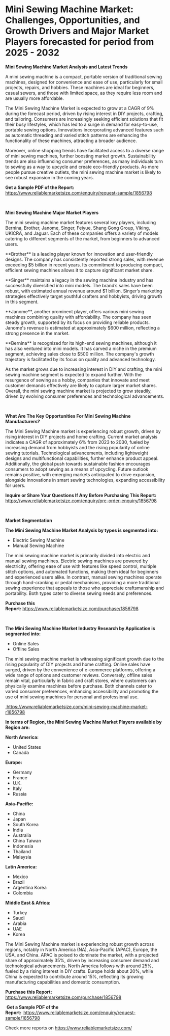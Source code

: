 <p><h1>Mini Sewing Machine Market: Challenges, Opportunities, and Growth Drivers and Major Market Players forecasted for period from 2025 - 2032</h1></p><p><strong>Mini Sewing Machine Market Analysis and Latest Trends</strong></p>
<p><p>A mini sewing machine is a compact, portable version of traditional sewing machines, designed for convenience and ease of use, particularly for small projects, repairs, and hobbies. These machines are ideal for beginners, casual sewers, and those with limited space, as they require less room and are usually more affordable.</p><p>The Mini Sewing Machine Market is expected to grow at a CAGR of 9% during the forecast period, driven by rising interest in DIY projects, crafting, and tailoring. Consumers are increasingly seeking efficient solutions that fit their busy lifestyles, which has led to a surge in demand for easy-to-use, portable sewing options. Innovations incorporating advanced features such as automatic threading and varied stitch patterns are enhancing the functionality of these machines, attracting a broader audience.</p><p>Moreover, online shopping trends have facilitated access to a diverse range of mini sewing machines, further boosting market growth. Sustainability trends are also influencing consumer preferences, as many individuals turn to sewing as a way to upcycle and create eco-friendly products. As more people pursue creative outlets, the mini sewing machine market is likely to see robust expansion in the coming years.</p></p>
<p><strong>Get a Sample PDF of the Report:&nbsp;</strong> <a href="https://www.reliablemarketsize.com/enquiry/request-sample/1856798?utm_campaign=2803&utm_medium=2&utm_source=Github&utm_content=ia&utm_term=10042025&utm_id=mini-sewing-machine">https://www.reliablemarketsize.com/enquiry/request-sample/1856798</a></p>
<p>&nbsp;</p>
<p><strong>Mini Sewing Machine Major Market Players</strong></p>
<p><p>The mini sewing machine market features several key players, including Bernina, Brother, Janome, Singer, Feiyue, Shang Gong Group, Viking, UKICRA, and Jaguar. Each of these companies offers a variety of models catering to different segments of the market, from beginners to advanced users.</p><p>**Brother** is a leading player known for innovation and user-friendly designs. The company has consistently reported strong sales, with revenue exceeding $5 billion in recent years. Its commitment to producing compact, efficient sewing machines allows it to capture significant market share.</p><p>**Singer** maintains a legacy in the sewing machine industry and has successfully diversified into mini models. The brand’s sales have been robust, with estimated annual revenue around $1 billion. Singer’s marketing strategies effectively target youthful crafters and hobbyists, driving growth in this segment.</p><p>**Janome**, another prominent player, offers various mini sewing machines combining quality with affordability. The company has seen steady growth, supported by its focus on providing reliable products. Janome's revenue is estimated at approximately $600 million, reflecting a strong presence in the market.</p><p>**Bernina** is recognized for its high-end sewing machines, although it has also ventured into mini models. It has carved a niche in the premium segment, achieving sales close to $500 million. The company's growth trajectory is facilitated by its focus on quality and advanced technology.</p><p>As the market grows due to increasing interest in DIY and crafting, the mini sewing machine segment is expected to expand further. With the resurgence of sewing as a hobby, companies that innovate and meet customer demands effectively are likely to capture larger market shares. Overall, the mini sewing machine market is projected to grow steadily, driven by evolving consumer preferences and technological advancements.</p></p>
<p>&nbsp;</p>
<p><strong>What Are The Key Opportunities For Mini Sewing Machine Manufacturers?</strong></p>
<p><p>The Mini Sewing Machine market is experiencing robust growth, driven by rising interest in DIY projects and home crafting. Current market analysis indicates a CAGR of approximately 6% from 2023 to 2030, fueled by increasing demand from hobbyists and the rising popularity of online sewing tutorials. Technological advancements, including lightweight designs and multifunctional capabilities, further enhance product appeal. Additionally, the global push towards sustainable fashion encourages consumers to adopt sewing as a means of upcycling. Future outlook remains positive, with emerging markets anticipated to drive expansion, alongside innovations in smart sewing technologies, expanding accessibility for users.</p></p>
<p><strong>Inquire or Share Your Questions If Any Before Purchasing This Report:</strong> <a href="https://www.reliablemarketsize.com/enquiry/pre-order-enquiry/1856798?utm_campaign=2803&utm_medium=2&utm_source=Github&utm_content=ia&utm_term=10042025&utm_id=mini-sewing-machine">https://www.reliablemarketsize.com/enquiry/pre-order-enquiry/1856798</a></p>
<p>&nbsp;</p>
<p><strong>Market Segmentation</strong></p>
<p><strong>The Mini Sewing Machine Market Analysis by types is segmented into:</strong></p>
<p><ul><li>Electric Sewing Machine</li><li>Manual Sewing Machine</li></ul></p>
<p><p>The mini sewing machine market is primarily divided into electric and manual sewing machines. Electric sewing machines are powered by electricity, offering ease of use with features like speed control, multiple stitch options, and automated functions, making them ideal for beginners and experienced users alike. In contrast, manual sewing machines operate through hand-cranking or pedal mechanisms, providing a more traditional sewing experience that appeals to those who appreciate craftsmanship and portability. Both types cater to diverse sewing needs and preferences.</p></p>
<p><strong>Purchase this Report:&nbsp;</strong><a href="https://www.reliablemarketsize.com/purchase/1856798?utm_campaign=2803&utm_medium=2&utm_source=Github&utm_content=ia&utm_term=10042025&utm_id=mini-sewing-machine">https://www.reliablemarketsize.com/purchase/1856798</a></p>
<p>&nbsp;</p>
<p><strong>The Mini Sewing Machine Market Industry Research by Application is segmented into:</strong></p>
<p><ul><li>Online Sales</li><li>Offline Sales</li></ul></p>
<p><p>The mini sewing machine market is witnessing significant growth due to the rising popularity of DIY projects and home crafting. Online sales have surged, driven by the convenience of e-commerce platforms, offering a wide range of options and customer reviews. Conversely, offline sales remain vital, particularly in fabric and craft stores, where customers can physically examine machines before purchase. Both channels cater to varied consumer preferences, enhancing accessibility and promoting the use of mini sewing machines for personal and professional use.</p></p>
<p><a href="https://www.reliablemarketsize.com/mini-sewing-machine-market-r1856798?utm_campaign=2803&utm_medium=2&utm_source=Github&utm_content=ia&utm_term=10042025&utm_id=mini-sewing-machine">&nbsp;https://www.reliablemarketsize.com/mini-sewing-machine-market-r1856798</a></p>
<p><strong>In terms of Region, the Mini Sewing Machine Market Players available by Region are:</strong></p>
<p>
    <p> <strong> North America: </strong>
        <ul>
            <li>United States</li>
            <li>Canada</li>
        </ul>
        </p> 
    <p> <strong> Europe: </strong>
        <ul>
            <li>Germany</li>
            <li>France</li>
            <li>U.K.</li>
            <li>Italy</li>
            <li>Russia</li>
        </ul>
        </p> 
    <p> <strong> Asia-Pacific: </strong>
        <ul>
            <li>China</li>
            <li>Japan</li>
            <li>South Korea</li>
            <li>India</li>
            <li>Australia</li>
            <li>China Taiwan</li>
            <li>Indonesia</li>
            <li>Thailand</li>
            <li>Malaysia</li>
        </ul>
        </p> 
    <p> <strong> Latin America: </strong>
        <ul>
            <li>Mexico</li>
            <li>Brazil</li>
            <li>Argentina Korea</li>
            <li>Colombia</li>
        </ul>
        </p> 
    <p> <strong> Middle East & Africa: </strong>
        <ul>
            <li>Turkey</li>
            <li>Saudi</li>
            <li>Arabia</li>
            <li>UAE</li>
            <li>Korea</li>
        </ul>
    </p>
    </p>
<p><p>The Mini Sewing Machine market is experiencing robust growth across regions, notably in North America (NA), Asia-Pacific (APAC), Europe, the USA, and China. APAC is poised to dominate the market, with a projected share of approximately 35%, driven by increasing consumer demand and technological advancements. North America follows with around 25%, fueled by a rising interest in DIY crafts. Europe holds about 20%, while China is expected to contribute around 15%, reflecting its growing manufacturing capabilities and domestic consumption.</p></p>
<p><strong>Purchase this Report: </strong><a href="https://www.reliablemarketsize.com/purchase/1856798?utm_campaign=2803&utm_medium=2&utm_source=Github&utm_content=ia&utm_term=10042025&utm_id=mini-sewing-machine">https://www.reliablemarketsize.com/purchase/1856798</a></p>
<p>&nbsp;<strong>Get a Sample PDF of the Report:&nbsp;&nbsp;</strong><a href="https://www.reliablemarketsize.com/enquiry/request-sample/1856798?utm_campaign=2803&utm_medium=2&utm_source=Github&utm_content=ia&utm_term=10042025&utm_id=mini-sewing-machine">https://www.reliablemarketsize.com/enquiry/request-sample/1856798</a></p>
<p><strong></strong></p>
<p>Check more reports on <a href="https://www.reliablemarketsize.com/?utm_campaign=2803&utm_medium=2&utm_source=Github&utm_content=ia&utm_term=10042025&utm_id=mini-sewing-machine">https://www.reliablemarketsize.com/</a></p>